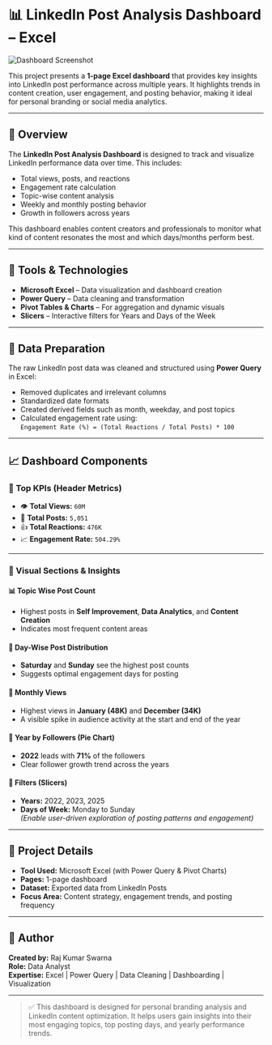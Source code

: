 # 📊 LinkedIn Post Analysis Dashboard – Excel

![Dashboard Screenshot](./b94de256-75ae-4e96-854b-3ad07bd7cbbd.png)

This project presents a **1-page Excel dashboard** that provides key insights into LinkedIn post performance across multiple years. It highlights trends in content creation, user engagement, and posting behavior, making it ideal for personal branding or social media analytics.

---

## 📌 Overview

The **LinkedIn Post Analysis Dashboard** is designed to track and visualize LinkedIn performance data over time. This includes:
- Total views, posts, and reactions
- Engagement rate calculation
- Topic-wise content analysis
- Weekly and monthly posting behavior
- Growth in followers across years

This dashboard enables content creators and professionals to monitor what kind of content resonates the most and which days/months perform best.

---

## 🧰 Tools & Technologies

- **Microsoft Excel** – Data visualization and dashboard creation  
- **Power Query** – Data cleaning and transformation  
- **Pivot Tables & Charts** – For aggregation and dynamic visuals  
- **Slicers** – Interactive filters for Years and Days of the Week  

---

## 🧼 Data Preparation

The raw LinkedIn post data was cleaned and structured using **Power Query** in Excel:
- Removed duplicates and irrelevant columns
- Standardized date formats
- Created derived fields such as month, weekday, and post topics
- Calculated engagement rate using:  
  `Engagement Rate (%) = (Total Reactions / Total Posts) * 100`

---

## 📈 Dashboard Components

### 🔹 Top KPIs (Header Metrics)
- 👁️ **Total Views:** `60M`
- 📝 **Total Posts:** `5,051`
- 👍 **Total Reactions:** `476K`
- 📈 **Engagement Rate:** `504.29%`

---

### 🔸 Visual Sections & Insights

#### 📊 Topic Wise Post Count
- Highest posts in **Self Improvement**, **Data Analytics**, and **Content Creation**
- Indicates most frequent content areas

#### 📅 Day-Wise Post Distribution
- **Saturday** and **Sunday** see the highest post counts
- Suggests optimal engagement days for posting

#### 📆 Monthly Views
- Highest views in **January (48K)** and **December (34K)**
- A visible spike in audience activity at the start and end of the year

#### 🧭 Year by Followers (Pie Chart)
- **2022** leads with **71%** of the followers
- Clear follower growth trend across the years

#### 🧰 Filters (Slicers)
- **Years:** 2022, 2023, 2025
- **Days of Week:** Monday to Sunday  
  *(Enable user-driven exploration of posting patterns and engagement)*

---

## 📁 Project Details

- **Tool Used:** Microsoft Excel (with Power Query & Pivot Charts)
- **Pages:** 1-page dashboard
- **Dataset:** Exported data from LinkedIn Posts
- **Focus Area:** Content strategy, engagement trends, and posting frequency

---

## 👤 Author

**Created by:** Raj Kumar Swarna  
**Role:** Data Analyst  
**Expertise:** Excel | Power Query | Data Cleaning | Dashboarding | Visualization

---

> ✅ This dashboard is designed for personal branding analysis and LinkedIn content optimization. It helps users gain insights into their most engaging topics, top posting days, and yearly performance trends.
